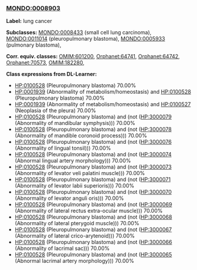 
### [MONDO:0008903](http://purl.obolibrary.org/obo/MONDO_0008903)
**Label:** lung cancer

**Subclasses:** [MONDO:0008433](http://purl.obolibrary.org/obo/MONDO_0008433) (small cell lung carcinoma), [MONDO:0011014](http://purl.obolibrary.org/obo/MONDO_0011014) (pleuropulmonary blastoma), [MONDO:0005933](http://purl.obolibrary.org/obo/MONDO_0005933) (pulmonary blastoma), 

**Corr. equiv. classes:** [OMIM:601200](http://purl.obolibrary.org/obo/OMIM_601200), [Orphanet:64741](http://www.orpha.net/ORDO/Orphanet_64741), [Orphanet:64742](http://www.orpha.net/ORDO/Orphanet_64742), [Orphanet:70573](http://www.orpha.net/ORDO/Orphanet_70573), [OMIM:182280](http://purl.obolibrary.org/obo/OMIM_182280), 

**Class expressions from DL-Learner:**

- [HP:0100528](http://purl.obolibrary.org/obo/HP_0100528) (Pleuropulmonary blastoma) 70.00%
- [HP:0001939](http://purl.obolibrary.org/obo/HP_0001939) (Abnormality of metabolism/homeostasis) and [HP:0100528](http://purl.obolibrary.org/obo/HP_0100528) (Pleuropulmonary blastoma) 70.00%
- [HP:0001939](http://purl.obolibrary.org/obo/HP_0001939) (Abnormality of metabolism/homeostasis) and [HP:0100527](http://purl.obolibrary.org/obo/HP_0100527) (Neoplasia of the pleura) 70.00%
- [HP:0100528](http://purl.obolibrary.org/obo/HP_0100528) (Pleuropulmonary blastoma) and (not ([HP:3000079](http://purl.obolibrary.org/obo/HP_3000079) (Abnormality of mandibular symphysis))) 70.00%
- [HP:0100528](http://purl.obolibrary.org/obo/HP_0100528) (Pleuropulmonary blastoma) and (not ([HP:3000078](http://purl.obolibrary.org/obo/HP_3000078) (Abnormality of mandible coronoid process))) 70.00%
- [HP:0100528](http://purl.obolibrary.org/obo/HP_0100528) (Pleuropulmonary blastoma) and (not ([HP:3000076](http://purl.obolibrary.org/obo/HP_3000076) (Abnormality of lingual tonsil))) 70.00%
- [HP:0100528](http://purl.obolibrary.org/obo/HP_0100528) (Pleuropulmonary blastoma) and (not ([HP:3000074](http://purl.obolibrary.org/obo/HP_3000074) (Abnormal lingual artery morphology))) 70.00%
- [HP:0100528](http://purl.obolibrary.org/obo/HP_0100528) (Pleuropulmonary blastoma) and (not ([HP:3000073](http://purl.obolibrary.org/obo/HP_3000073) (Abnormality of levator veli palatini muscle))) 70.00%
- [HP:0100528](http://purl.obolibrary.org/obo/HP_0100528) (Pleuropulmonary blastoma) and (not ([HP:3000071](http://purl.obolibrary.org/obo/HP_3000071) (Abnormality of levator labii superioris))) 70.00%
- [HP:0100528](http://purl.obolibrary.org/obo/HP_0100528) (Pleuropulmonary blastoma) and (not ([HP:3000070](http://purl.obolibrary.org/obo/HP_3000070) (Abnormality of levator anguli oris))) 70.00%
- [HP:0100528](http://purl.obolibrary.org/obo/HP_0100528) (Pleuropulmonary blastoma) and (not ([HP:3000069](http://purl.obolibrary.org/obo/HP_3000069) (Abnormality of lateral rectus extra-ocular muscle))) 70.00%
- [HP:0100528](http://purl.obolibrary.org/obo/HP_0100528) (Pleuropulmonary blastoma) and (not ([HP:3000068](http://purl.obolibrary.org/obo/HP_3000068) (Abnormality of lateral pterygoid muscle))) 70.00%
- [HP:0100528](http://purl.obolibrary.org/obo/HP_0100528) (Pleuropulmonary blastoma) and (not ([HP:3000067](http://purl.obolibrary.org/obo/HP_3000067) (Abnormality of lateral crico-arytenoid))) 70.00%
- [HP:0100528](http://purl.obolibrary.org/obo/HP_0100528) (Pleuropulmonary blastoma) and (not ([HP:3000066](http://purl.obolibrary.org/obo/HP_3000066) (Abnormality of lacrimal sac))) 70.00%
- [HP:0100528](http://purl.obolibrary.org/obo/HP_0100528) (Pleuropulmonary blastoma) and (not ([HP:3000065](http://purl.obolibrary.org/obo/HP_3000065) (Abnormal lacrimal artery morphology))) 70.00%


